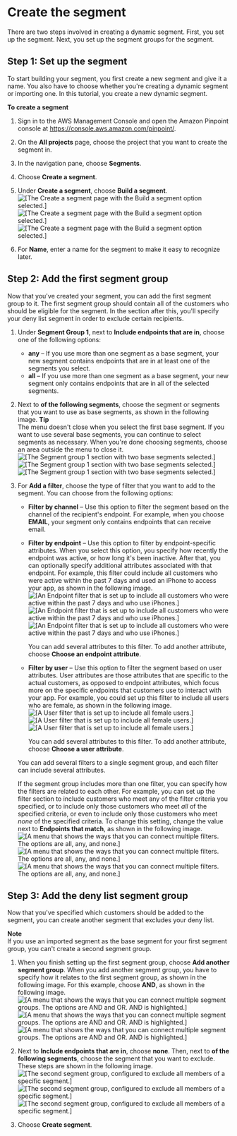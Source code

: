 # Create the segment<a name="tutorials-create-a-segment-build"></a>

There are two steps involved in creating a dynamic segment\. First, you set up the segment\. Next, you set up the segment groups for the segment\.

## Step 1: Set up the segment<a name="tutorials-create-a-segment-build-step-1"></a>

To start building your segment, you first create a new segment and give it a name\. You also have to choose whether you're creating a dynamic segment or importing one\. In this tutorial, you create a new dynamic segment\.

**To create a segment**

1. Sign in to the AWS Management Console and open the Amazon Pinpoint console at [https://console\.aws\.amazon\.com/pinpoint/](https://console.aws.amazon.com/pinpoint/)\.

1. On the **All projects** page, choose the project that you want to create the segment in\.

1. In the navigation pane, choose **Segments**\.

1. Choose **Create a segment**\.

1. Under **Create a segment**, choose **Build a segment**\.  
![\[The Create a segment page with the Build a segment option selected.\]](http://docs.aws.amazon.com/pinpoint/latest/userguide/images/segments_build.png)![\[The Create a segment page with the Build a segment option selected.\]](http://docs.aws.amazon.com/pinpoint/latest/userguide/)![\[The Create a segment page with the Build a segment option selected.\]](http://docs.aws.amazon.com/pinpoint/latest/userguide/)

1. For **Name**, enter a name for the segment to make it easy to recognize later\.

## Step 2: Add the first segment group<a name="segment-building-procedure-step-2"></a>

Now that you've created your segment, you can add the first segment group to it\. The first segment group should contain all of the customers who should be eligible for the segment\. In the section after this, you'll specify your deny list segment in order to exclude certain recipients\.

1. Under **Segment Group 1**, next to **Include endpoints that are in**, choose one of the following options:
   + **any** – If you use more than one segment as a base segment, your new segment contains endpoints that are in at least one of the segments you select\.
   + **all** – If you use more than one segment as a base segment, your new segment only contains endpoints that are in all of the selected segments\.

1. Next to **of the following segments**, choose the segment or segments that you want to use as base segments, as shown in the following image\.
**Tip**  
The menu doesn't close when you select the first base segment\. If you want to use several base segments, you can continue to select segments as necessary\. When you're done choosing segments, choose an area outside the menu to close it\.  
![\[The Segment group 1 section with two base segments selected.\]](http://docs.aws.amazon.com/pinpoint/latest/userguide/images/segments_groups.png)![\[The Segment group 1 section with two base segments selected.\]](http://docs.aws.amazon.com/pinpoint/latest/userguide/)![\[The Segment group 1 section with two base segments selected.\]](http://docs.aws.amazon.com/pinpoint/latest/userguide/)

1. For **Add a filter**, choose the type of filter that you want to add to the segment\. You can choose from the following options:
   + **Filter by channel** – Use this option to filter the segment based on the channel of the recipient's endpoint\. For example, when you choose **EMAIL**, your segment only contains endpoints that can receive email\.
   + **Filter by endpoint** – Use this option to filter by endpoint\-specific attributes\. When you select this option, you specify how recently the endpoint was active, or how long it's been inactive\. After that, you can optionally specify additional attributes associated with that endpoint\. For example, this filter could include all customers who were active within the past 7 days and used an iPhone to access your app, as shown in the following image\.  
![\[An Endpoint filter that is set up to include all customers who were active within the past 7 days and who use iPhones.\]](http://docs.aws.amazon.com/pinpoint/latest/userguide/images/segments_filter_endpoint.png)![\[An Endpoint filter that is set up to include all customers who were active within the past 7 days and who use iPhones.\]](http://docs.aws.amazon.com/pinpoint/latest/userguide/)![\[An Endpoint filter that is set up to include all customers who were active within the past 7 days and who use iPhones.\]](http://docs.aws.amazon.com/pinpoint/latest/userguide/)

     You can add several attributes to this filter\. To add another attribute, choose **Choose an endpoint attribute**\.
   + **Filter by user** – Use this option to filter the segment based on user attributes\. User attributes are those attributes that are specific to the actual customers, as opposed to endpoint attributes, which focus more on the specific endpoints that customers use to interact with your app\. For example, you could set up this filter to include all users who are female, as shown in the following image\.  
![\[A User filter that is set up to include all female users.\]](http://docs.aws.amazon.com/pinpoint/latest/userguide/images/segments_filter_user.png)![\[A User filter that is set up to include all female users.\]](http://docs.aws.amazon.com/pinpoint/latest/userguide/)![\[A User filter that is set up to include all female users.\]](http://docs.aws.amazon.com/pinpoint/latest/userguide/)

     You can add several attributes to this filter\. To add another attribute, choose **Choose a user attribute**\. 

   You can add several filters to a single segment group, and each filter can include several attributes\.

   If the segment group includes more than one filter, you can specify how the filters are related to each other\. For example, you can set up the filter section to include customers who meet any of the filter criteria you specified, or to include only those customers who meet *all* of the specified criteria, or even to include only those customers who meet *none* of the specified criteria\. To change this setting, change the value next to **Endpoints that match**, as shown in the following image\.  
![\[A menu that shows the ways that you can connect multiple filters. The options are all, any, and none.\]](http://docs.aws.amazon.com/pinpoint/latest/userguide/images/segments_filter_logic.png)![\[A menu that shows the ways that you can connect multiple filters. The options are all, any, and none.\]](http://docs.aws.amazon.com/pinpoint/latest/userguide/)![\[A menu that shows the ways that you can connect multiple filters. The options are all, any, and none.\]](http://docs.aws.amazon.com/pinpoint/latest/userguide/)

## Step 3: Add the deny list segment group<a name="segment-building-procedure-step-3"></a>

Now that you've specified which customers should be added to the segment, you can create another segment that excludes your deny list\.

**Note**  
If you use an imported segment as the base segment for your first segment group, you can't create a second segment group\.

1. When you finish setting up the first segment group, choose **Add another segment group**\. When you add another segment group, you have to specify how it relates to the first segment group, as shown in the following image\. For this example, choose **AND**, as shown in the following image\.  
![\[A menu that shows the ways that you can connect multiple segment groups. The options are AND and OR. AND is highlighted.\]](http://docs.aws.amazon.com/pinpoint/latest/userguide/images/segments_groups_logic.png)![\[A menu that shows the ways that you can connect multiple segment groups. The options are AND and OR. AND is highlighted.\]](http://docs.aws.amazon.com/pinpoint/latest/userguide/)![\[A menu that shows the ways that you can connect multiple segment groups. The options are AND and OR. AND is highlighted.\]](http://docs.aws.amazon.com/pinpoint/latest/userguide/)

1. Next to **Include endpoints that are in**, choose **none**\. Then, next to **of the following segments**, choose the segment that you want to exclude\. These steps are shown in the following image\.  
![\[The second segment group, configured to exclude all members of a specific segment.\]](http://docs.aws.amazon.com/pinpoint/latest/userguide/images/segments_deny_list_exclude.png)![\[The second segment group, configured to exclude all members of a specific segment.\]](http://docs.aws.amazon.com/pinpoint/latest/userguide/)![\[The second segment group, configured to exclude all members of a specific segment.\]](http://docs.aws.amazon.com/pinpoint/latest/userguide/)

1. Choose **Create segment**\.
